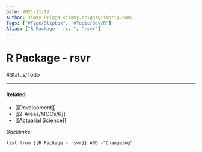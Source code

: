```yaml
---
Date: 2021-11-12
Author: Jimmy Briggs <jimmy.briggs@jimbrig.com>
Tags: ["#Type/Slipbox", "#Topic/Dev/R"]
Alias: ["R Package - rsvr", "rsvr"]
---
```


# R Package - rsvr

#Status/Todo 

***

#### Related

- [[Development]]
- [[2-Areas/MOCs/R]]
- [[Actuarial Science]]


*Backlinks:*

```dataview
list from [[R Package - rsvr]] AND -"Changelog"
```